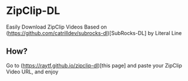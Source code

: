 # ZipClip-DL
Easily Download ZipClip Videos
Based on (https://github.com/catrilldev/subrocks-dl)[SubRocks-DL] by Literal Line

## How?

Go to (https://raytf.github.io/zipclip-dl)[this page] and paste your ZipClip Video URL, and enjoy
